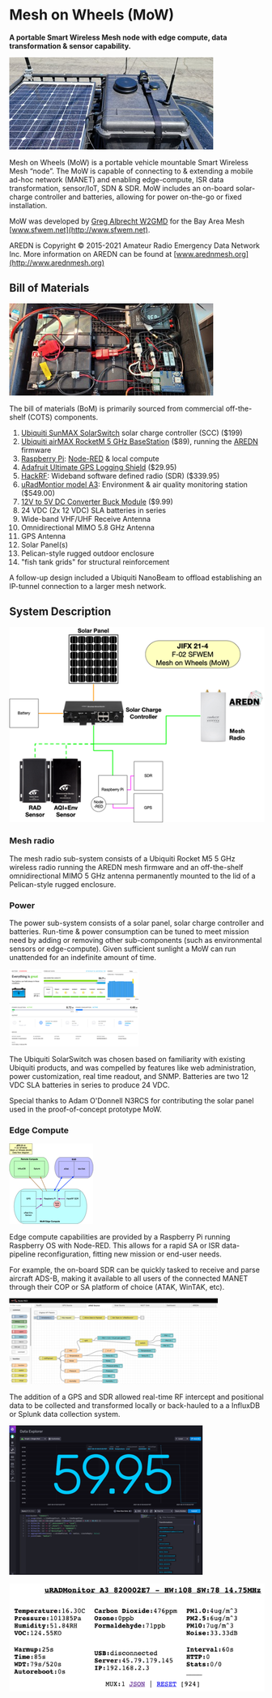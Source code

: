 # Mesh on Wheels (MoW)
**A portable Smart Wireless Mesh node with edge compute, data transformation & 
sensor capability.**

[![MoW with solar panel mounted on a vehicle roof](img/mow/roof_10p.jpg)](img/mow/roof.jpg)

Mesh on Wheels (MoW) is a portable vehicle mountable Smart Wireless Mesh 
“node”. The MoW is capable of connecting to & extending a mobile ad-hoc network 
(MANET) and enabling edge-compute, ISR data transformation, sensor/IoT, SDN & 
SDR. MoW includes an on-board solar-charge controller and batteries, allowing 
for power on-the-go or fixed installation.

MoW was developed by [Greg Albrecht W2GMD](http://ampledata.org) for the Bay 
Area Mesh [www.sfwem.net](http://www.sfwem.net).

AREDN is Copyright © 2015-2021 Amateur Radio Emergency Data Network Inc. More 
information on AREDN can be found at [www.arednmesh.org](http://www.arednmesh.org)

## Bill of Materials
[![Internal contents of the MoW](img/mow/mow_inside_10p.jpg)](img/mow/mow_inside.jpg)

The bill of materials (BoM) is primarily sourced from commercial off-the-shelf 
(COTS) components.

1. [Ubiquiti SunMAX SolarSwitch](https://store.ui.com/collections/solar/products/sunmax-solarswitch) 
   solar charge controller (SCC) ($199)
2. [Ubiquiti airMAX RocketM 5 GHz BaseStation](https://store.ui.com/collections/wireless/products/rocket-m5) 
   ($89), running the [AREDN](https://www.arednmesh.org/) firmware
3. [Raspberry Pi](https://www.adafruit.com/product/3055): [Node-RED](https://nodered.org/) 
   & local compute
4. [Adafruit Ultimate GPS Logging Shield](https://www.adafruit.com/product/1272) ($29.95)
5. [HackRF](https://www.adafruit.com/product/3583): Wideband software defined 
   radio (SDR) ($339.95)
6. [uRadMontior model A3](https://www.uradmonitor.com/products/): Environment 
   & air quality monitoring station ($549.00)
7. [12V to 5V DC Converter Buck Module](https://smile.amazon.com/Converter-Module-Output-Adapter-Regulator/dp/B08RBWX2GL) ($9.99)
8. 24 VDC (2x 12 VDC) SLA batteries in series
9. Wide-band VHF/UHF Receive Antenna
10. Omnidirectional MIMO 5.8 GHz Antenna
11. GPS Antenna
12. Solar Panel(s)
13. Pelican-style rugged outdoor enclosure
14. "fish tank grids" for structural reinforcement

A follow-up design included a Ubiquiti NanoBeam to offload establishing an 
IP-tunnel connection to a larger mesh network.

## System Description
[![MoW systems diagram](img/mow/systems_diagram_50p.png)](img/mow/systems_diagram.png)

### Mesh radio

The mesh radio sub-system consists of a Ubiquiti Rocket M5 5 GHz wireless 
radio running the AREDN mesh firmware and an off-the-shelf omnidirectional 
MIMO 5 GHz antenna permanently mounted to the lid of a Pelican-style rugged 
enclosure.

### Power

The power sub-system consists of a solar panel, solar charge controller and 
batteries. Run-time & power consumption can be tuned to meet mission need by 
adding or removing other sub-components (such as environmental sensors or 
edge-compute). Given sufficient sunlight a MoW can run unattended for an 
indefinite amount of time.

[![SolarSwitch UI](img/mow/solarswitch_25p.png)](img/mow/solarswitch.png)

The Ubiquiti SolarSwitch was chosen based on familiarity with existing Ubiquiti 
products, and was compelled by features like web administration, power 
customization, real time readout, and SNMP. Batteries are two 12 VDC SLA 
batteries in series to produce 24 VDC. 

Special thanks to Adam O'Donnell N3RCS for contributing the solar panel used in 
the proof-of-concept prototype MoW.

### Edge Compute

[![MoW Data Flow Diagram](img/mow/data_flow_diagram_25p.png)](img/mow/data_flow_diagram.png)

Edge compute capabilities are provided by a Raspberry Pi running Raspberry OS 
with Node-RED. This allows for a rapid SA or ISR data-pipeline reconfiguration, 
fitting new mission or end-user needs. 

For example, the on-board SDR can be quickly tasked to receive and parse 
aircraft ADS-B, making it available to all users of the connected MANET through 
their COP or SA platform of choice (ATAK, WinTAK, etc).

[![Node-RED UI](img/mow/nodered_25p.png)](img/mow/nodered.png)

The addition of a GPS and SDR allowed real-time RF intercept and positional 
data to be collected and transformed locally or back-hauled to a a InfluxDB or 
Splunk data collection system.

[![Real-time InfluxDB graph](img/mow/influxdb_25p.png)](img/mow/influxdb.png)

[![uRadmonitor UI](img/mow/urad.png)](img/mow/urad.png)


